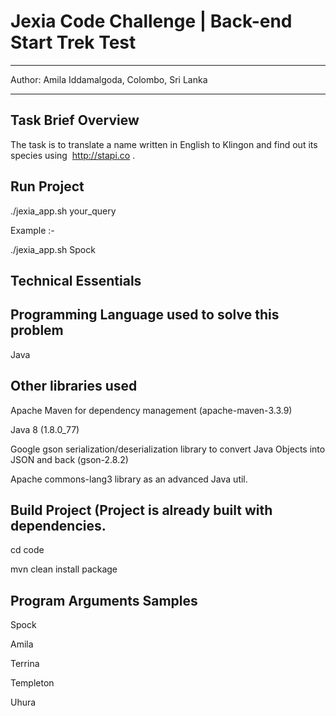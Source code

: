# Jexia Code Challenge | Back-end Start Trek Test
***********************************************

Author: Amila Iddamalgoda, Colombo, Sri Lanka
*********************************************

Task Brief Overview
-------------------
The task is to translate a name written in English to Klingon and find out its species using ​ http://stapi.co​ .

Run Project
-----------
./jexia_app.sh your_query

Example :-

./jexia_app.sh Spock


Technical Essentials
--------------------

Programming Language used to solve this problem
-----------------------------------------------
Java

Other libraries used
--------------------
Apache Maven for dependency management (apache-maven-3.3.9)

Java 8 (1.8.0_77)

Google gson serialization/deserialization library to convert Java Objects into JSON and back (gson-2.8.2)

Apache commons-lang3 library as an advanced Java util.


Build Project (Project is already built with dependencies.
----------------------------------------------------------
cd code

mvn clean install package


Program Arguments Samples
-------------------------
Spock

Amila

Terrina

Templeton

Uhura

